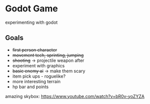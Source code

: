 # Godot Game
 experimenting with godot

## Goals
 - ~~first person character~~
 - ~~movement tech, sprinting, jumping~~
 - ~~shooting~~ -> projectile weapon after
 - experiment with graphics
 - ~~basic enemy ai~~ -> make them scary
 - item pick ups - roguelike?
 - more interesting terrain
 - hp bar and points


amazing skybox: https://www.youtube.com/watch?v=bR0v-yoZYZA
